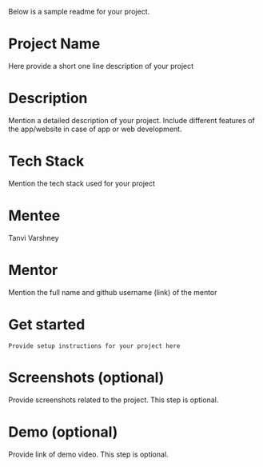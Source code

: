 Below is a sample readme for your project.

# Project Name
Here provide a short one line description of your project

# Description
Mention a detailed description of your project. Include different features of the app/website in case of app or web development.

# Tech Stack
Mention the tech stack used for your project

# Mentee
Tanvi Varshney


# Mentor
Mention the full name and github username (link) of the mentor

# Get started
```
Provide setup instructions for your project here
```

# Screenshots (optional)
Provide screenshots related to the project. This step is optional.

# Demo (optional)
Provide link of demo video. This step is optional.
